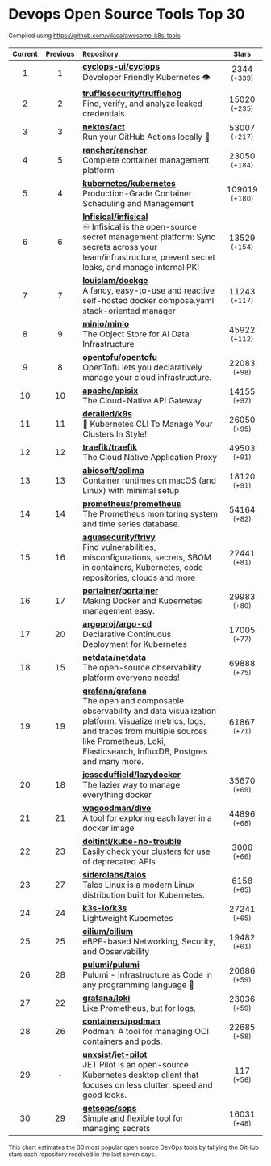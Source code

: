 # Devops Open Source Tools Top 30
<sup>Compiled using https://github.com/vilaca/awesome-k8s-tools</sup>
<div align="center">

|<sub>Current</sub>|<sub>Previous</sub>|<sub>Repository</sub>|<sub>Stars</sub>|
|:---:|:---:|:---|:---:|
|1|1|[**cyclops-ui/cyclops**](https://github.com/cyclops-ui/cyclops)<br/>Developer Friendly Kubernetes 👁️|2344 <sup>(+339)</sup>|
|2|2|[**trufflesecurity/trufflehog**](https://github.com/trufflesecurity/trufflehog)<br/>Find, verify, and analyze leaked credentials|15020 <sup>(+235)</sup>|
|3|3|[**nektos/act**](https://github.com/nektos/act)<br/>Run your GitHub Actions locally 🚀|53007 <sup>(+217)</sup>|
|4|5|[**rancher/rancher**](https://github.com/rancher/rancher)<br/>Complete container management platform|23050 <sup>(+184)</sup>|
|5|4|[**kubernetes/kubernetes**](https://github.com/kubernetes/kubernetes)<br/>Production-Grade Container Scheduling and Management|109019 <sup>(+180)</sup>|
|6|6|[**Infisical/infisical**](https://github.com/Infisical/infisical)<br/>♾ Infisical is the open-source secret management platform: Sync secrets across your team/infrastructure, prevent secret leaks, and manage internal PKI|13529 <sup>(+154)</sup>|
|7|7|[**louislam/dockge**](https://github.com/louislam/dockge)<br/>A fancy, easy-to-use and reactive self-hosted docker compose.yaml stack-oriented manager|11243 <sup>(+117)</sup>|
|8|9|[**minio/minio**](https://github.com/minio/minio)<br/>The Object Store for AI Data Infrastructure|45922 <sup>(+112)</sup>|
|9|8|[**opentofu/opentofu**](https://github.com/opentofu/opentofu)<br/>OpenTofu lets you declaratively manage your cloud infrastructure.|22083 <sup>(+98)</sup>|
|10|10|[**apache/apisix**](https://github.com/apache/apisix)<br/>The Cloud-Native API Gateway|14155 <sup>(+97)</sup>|
|11|11|[**derailed/k9s**](https://github.com/derailed/k9s)<br/>🐶 Kubernetes CLI To Manage Your Clusters In Style!|26050 <sup>(+95)</sup>|
|12|12|[**traefik/traefik**](https://github.com/traefik/traefik)<br/>The Cloud Native Application Proxy|49503 <sup>(+91)</sup>|
|13|13|[**abiosoft/colima**](https://github.com/abiosoft/colima)<br/>Container runtimes on macOS (and Linux) with minimal setup|18120 <sup>(+91)</sup>|
|14|14|[**prometheus/prometheus**](https://github.com/prometheus/prometheus)<br/>The Prometheus monitoring system and time series database.|54164 <sup>(+82)</sup>|
|15|16|[**aquasecurity/trivy**](https://github.com/aquasecurity/trivy)<br/>Find vulnerabilities, misconfigurations, secrets, SBOM in containers, Kubernetes, code repositories, clouds and more|22441 <sup>(+81)</sup>|
|16|17|[**portainer/portainer**](https://github.com/portainer/portainer)<br/>Making Docker and Kubernetes management easy.|29983 <sup>(+80)</sup>|
|17|20|[**argoproj/argo-cd**](https://github.com/argoproj/argo-cd)<br/>Declarative Continuous Deployment for Kubernetes|17005 <sup>(+77)</sup>|
|18|15|[**netdata/netdata**](https://github.com/netdata/netdata)<br/>The open-source observability platform everyone needs!|69888 <sup>(+75)</sup>|
|19|19|[**grafana/grafana**](https://github.com/grafana/grafana)<br/>The open and composable observability and data visualization platform. Visualize metrics, logs, and traces from multiple sources like Prometheus, Loki, Elasticsearch, InfluxDB, Postgres and many more. |61867 <sup>(+71)</sup>|
|20|18|[**jesseduffield/lazydocker**](https://github.com/jesseduffield/lazydocker)<br/>The lazier way to manage everything docker|35670 <sup>(+69)</sup>|
|21|21|[**wagoodman/dive**](https://github.com/wagoodman/dive)<br/>A tool for exploring each layer in a docker image|44896 <sup>(+68)</sup>|
|22|23|[**doitintl/kube-no-trouble**](https://github.com/doitintl/kube-no-trouble)<br/>Easily check your clusters for use of deprecated APIs|3006 <sup>(+66)</sup>|
|23|27|[**siderolabs/talos**](https://github.com/siderolabs/talos)<br/>Talos Linux is a modern Linux distribution built for Kubernetes.|6158 <sup>(+65)</sup>|
|24|24|[**k3s-io/k3s**](https://github.com/k3s-io/k3s)<br/>Lightweight Kubernetes|27241 <sup>(+65)</sup>|
|25|25|[**cilium/cilium**](https://github.com/cilium/cilium)<br/>eBPF-based Networking, Security, and Observability|19482 <sup>(+61)</sup>|
|26|28|[**pulumi/pulumi**](https://github.com/pulumi/pulumi)<br/>Pulumi - Infrastructure as Code in any programming language 🚀|20686 <sup>(+59)</sup>|
|27|22|[**grafana/loki**](https://github.com/grafana/loki)<br/>Like Prometheus, but for logs.|23036 <sup>(+59)</sup>|
|28|26|[**containers/podman**](https://github.com/containers/podman)<br/>Podman: A tool for managing OCI containers and pods.|22685 <sup>(+58)</sup>|
|29|-|[**unxsist/jet-pilot**](https://github.com/unxsist/jet-pilot)<br/>JET Pilot is an open-source Kubernetes desktop client that focuses on less clutter, speed and good looks.|117 <sup>(+56)</sup>|
|30|29|[**getsops/sops**](https://github.com/getsops/sops)<br/>Simple and flexible tool for managing secrets|16031 <sup>(+48)</sup>|


</div>

<sub>This chart estimates the 30 most popular open source DevOps tools by tallying the GitHub stars each repository received in the last seven days.</sub>
